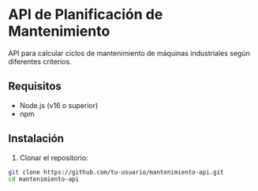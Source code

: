# API de Planificación de Mantenimiento

API para calcular ciclos de mantenimiento de máquinas industriales según diferentes criterios.

## Requisitos

- Node.js (v16 o superior)
- npm

## Instalación

1. Clonar el repositorio:
```bash
git clone https://github.com/tu-usuario/mantenimiento-api.git
cd mantenimiento-api